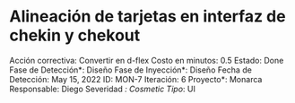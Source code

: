 # Alineación de tarjetas en interfaz de chekin y chekout

Acción correctiva: Convertir en d-flex
Costo en minutos: 0.5
Estado: Done
Fase de Detección*: Diseño
Fase de Inyección*: Diseño
Fecha de Detección: May 15, 2022
ID: MON-7
Iteración: 6
Proyecto*: Monarca
Responsable: Diego
Severidad *: Cosmetic
Tipo*: UI